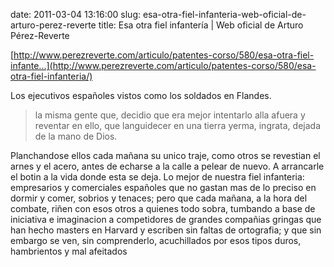 date: 2011-03-04 13:16:00
slug: esa-otra-fiel-infanteria-web-oficial-de-arturo-perez-reverte
title: Esa otra fiel infantería | Web oficial de Arturo Pérez-Reverte

    

[http://www.perezreverte.com/articulo/patentes-corso/580/esa-otra-fiel-infante...](http://www.perezreverte.com/articulo/patentes-corso/580/esa-otra-fiel-infanteria/)

Los ejecutivos españoles vistos como los soldados en Flandes.

> 

> 
> la misma gente que, decidio que era mejor intentarlo alla afuera y reventar en ello, que languidecer en una tierra yerma, ingrata, dejada de la mano de Dios.
> 
> 
Planchandose ellos cada mañana su unico traje, como otros se revestian el arnes y el acero, antes de echarse a la calle a pelear de nuevo. A arrancarle el botin a la vida donde esta se deja. Lo mejor de nuestra fiel infanteria: empresarios y comerciales españoles que no gastan mas de lo preciso en dormir y comer, sobrios y tenaces; pero que cada mañana, a la hora del combate, riñen con esos otros a quienes todo sobra, tumbando a base de iniciativa e imaginacion a competidores de grandes compañias gringas que han hecho masters en Harvard y escriben sin faltas de ortografia; y que sin embargo se ven, sin comprenderlo, acuchillados por esos tipos duros, hambrientos y mal afeitados

  

